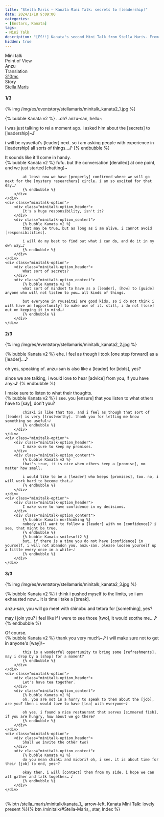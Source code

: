 ```yaml
---
title: "Stella Maris – Kanata Mini Talk: secrets to [leadership]"
date: 2024/1/18 9:09:00
categories:
- [Enstars, Kanata]
tags:
- Mini Talk
description: "[ES!!] Kanata's second Mini Talk from Stella Maris. From Anzu's POV."
hidden: true
---
```

<div class="three-wrapper" style="--storyColor:#965e7d;--storyColor-rgb:150,94,125;--storyColor-h:326.8;--storyColor-s: 23%;--storyColor-l:47.8%;">
    <div class="info-area">
        <div class="info">
            <div class="info-item characters">
                <div class="label">
                    Mini talk
                </div>
                <div class="value">
								<a href="/categories/Enstars/Kanata" character="Kanata"></a>
                </div>
            </div>
            <div class="info-item one">
                <div class="label">
                    Point of View
                </div>
                <div class="value">
                    Anzu
                </div>
            </div>
            <div class="info-item two">
                <div class="label">
                    Translation
                </div>
                <div class="value">
                    <a href="/about">310mc</a>
                </div>
            </div>
            <div class="info-item three">
                <div class="label">
                   Story
                </div>
                <div class="value">
                    <a href="/stella_maris">Stella Maris</a>
                </div>
            </div>
        </div>
    </div>
</div>

<!-- more -->

#### <div mt="rare"></div> 1/3

{% img /img/es/eventstory/stellamaris/minitalk_kanata2_1.jpg %}

{% bubble Kanata v2 %}
…oh? anzu-san, hello~

i was just talking to rei a moment ago. i asked him about the [secrets] to [leadership]~♪

i will be ryuseitai's [leader] next. so i am asking people with experience in [leadership] all sorts of things…♪
{% endbubble %}

<div class="minitalk" character="Anzu">
    <div class="minitalk-option">
        <div class="minitalk-option_header">
            It sounds like it'll come in handy.
        </div>
        <div class="minitalk-option_content">
            {% bubble Kanata v2 %}
            fufu. but the conversation [derailed] at one point, and we just started [chatting]~

            at least now we have [properly] confirmed where we will go next for the [mystery researchers] circle. i am so excited for that day…♪
			{% endbubble %}
        </div>
    </div>
    <div class="minitalk-option">
        <div class="minitalk-option_header">
            It's a huge responsibility, isn't it?
        </div>
        <div class="minitalk-option_content">
            {% bubble Kanata v2 %}
            that may be true… but as long as i am alive, i cannot avoid [responsibilities].

            i will do my best to find out what i can do, and do it in my own way…♪
			{% endbubble %}
        </div>
    </div>
    <div class="minitalk-option">
        <div class="minitalk-option_header">
            What sort of secrets?
        </div>
        <div class="minitalk-option_content">
            {% bubble Kanata v2 %}
            what sort of mindset to have as a [leader], [how] to [guide] anyone who will not listen to you… all kinds of things.

            but everyone in ryuseitai are good kids, so i do not think i will have an [opportunity] to make use of it. still, i do not [lose] out on keeping it in mind…♪
			{% endbubble %}
        </div>
    </div>
</div>

#### <div mt="rare"></div> 2/3

{% img /img/es/eventstory/stellamaris/minitalk_kanata2_2.jpg %}

{% bubble Kanata v2 %}
ehe. i feel as though i took [one step forward] as a [leader]…♪

oh yes, speaking of. anzu-san is also like a [leader] for [idols], yes?

since we are talking, i would love to hear [advice] from you, if you have any~♪
{% endbubble %}

<div class="minitalk" character="Anzu">
    <div class="minitalk-option">
        <div class="minitalk-option_header">
            I make sure to listen to what their thoughts.
        </div>
        <div class="minitalk-option_content">
            {% bubble Kanata v2 %}
            i see. you [ensure] that you listen to what others have to [say], don't you?

            chiaki is like that too, and i feel as though that sort of [leader] is very [trustworthy]. thank you for letting me know something so useful~♪
			{% endbubble %}
        </div>
    </div>
    <div class="minitalk-option">
        <div class="minitalk-option_header">
            I make sure to keep my promises.
        </div>
        <div class="minitalk-option_content">
            {% bubble Kanata v2 %}
            that's true, it is nice when others keep a [promise], no matter how small.

            i would like to be a [leader] who keeps [promises], too. no, i will work hard to become that…♪
			{% endbubble %}
        </div>
    </div>
    <div class="minitalk-option">
        <div class="minitalk-option_header">
            I make sure to have confidence in my decisions.
        </div>
        <div class="minitalk-option_content">
            {% bubble Kanata northinking %}
            nobody will want to follow a [leader] with no [confidence]? i see, that might be true.
            {% endbubble %}
            {% bubble Kanata smilesoft2 %}
            but… if there is a time you do not have [confidence] in yourself, i will not abandon you, anzu-san. please loosen yourself up a little every once in a while~♪
			{% endbubble %}
        </div>
    </div>
</div>

#### <div mt="rare"></div> 3/3

{% img /img/es/eventstory/stellamaris/minitalk_kanata2_3.jpg %}

{% bubble Kanata v2 %}
i think i pushed myself to the limits, so i am exhausted now… it is time i take a [break].

anzu-san, you will go meet with shinobu and tetora for [something], yes?

may i join you? i feel like if i were to see those [two], it would soothe me…♪
{% endbubble %}

<div class="minitalk" character="Anzu">
    <div class="minitalk-option">
        <div class="minitalk-option_header">
          Of course.
        </div>
        <div class="minitalk-option_content">
            {% bubble Kanata v2 %}
            thank you very much\~♪ i will make sure not to get in anyone's [way]\~

            this is a wonderful opportunity to bring some [refreshments]. may i drop by a [shop] for a moment?
			{% endbubble %}
        </div>
    </div>
    <div class="minitalk-option">
        <div class="minitalk-option_header">
            Let's have tea together.
        </div>
        <div class="minitalk-option_content">
            {% bubble Kanata v2 %}
            oh, you are not in a hurry to speak to them about the [job], are you? then i would love to have [tea] with everyone~♪

            oh yes, i found a nice restaurant that serves [simmered fish]. if you are hungry, how about we go there?
			{% endbubble %}
        </div>
    </div>
    <div class="minitalk-option">
        <div class="minitalk-option_header">
            Shall we invite the other two?
        </div>
        <div class="minitalk-option_content">
            {% bubble Kanata v2 %}
            do you mean chiaki and midori? oh, i see. it is about time for their [job] to end, yes~?

            okay then, i will [contact] them from my side. i hope we can all gather and talk together… ♪
			{% endbubble %}
        </div>
    </div>
</div>
<br>
<div toc>{% btn /stella_maris/minitalk/kanata_1,, arrow-left, Kanata Mini Talk: lovely present %}{% btn /minitalk/#Stella-Maris,, star, Index %}</div>

